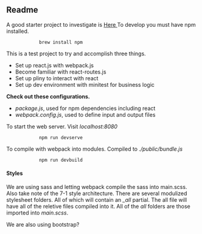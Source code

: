 ## Readme 

A good starter project to investigate is
[ Here ]( http://fredguest.com/2015/03/06/building-a-stateless-rails-api-with-react-and-twitter-oauth/ )
To develop you must have npm installed.

				brew install npm

This is a test project to try and accomplish three things.

* Set up react.js with webpack.js
* Become familiar with react-routes.js
* Set up pliny to interact with react
* Set up dev environment with minitest for business logic

**Check out these configurations.**

* *package.js*, used for npm dependencies including react 
* *webpack.config.js*, used to define input and output files 

To start the web server. Visit *localhost:8080*

				npm run devserve

To compile with webpack into modules. Compiled to *./public/bundle.js*

				npm run devbuild
				

#### Styles 

We are using sass and letting webpack compile the sass into main.scss. Also take
note of the 7-1 style architecture. There are several modulized stylesheet
folders. All of which will contain an *_all* partial. The all file will have all
of the reletive files compiled into it. All of the *all* folders are those
imported into *main.scss*. 

We are also using bootstrap?
